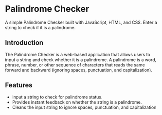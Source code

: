 # Palindrome Checker

A simple Palindrome Checker built with JavaScript, HTML, and CSS. Enter a string to check if it is a palindrome.


## Introduction
The Palindrome Checker is a web-based application that allows users to input a string and check whether it is a palindrome. A palindrome is a word, phrase, number, or other sequence of characters that reads the same forward and backward (ignoring spaces, punctuation, and capitalization).

## Features
- Input a string to check for palindrome status.
- Provides instant feedback on whether the string is a palindrome.
- Cleans the input string to ignore spaces, punctuation, and capitalization
